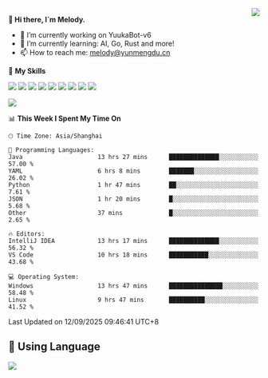 <a href="#">
  <img align="right" src="https://github-readme-stats.vercel.app/api?username=melodyyuuka&count_private=true&show_icons=true" />
</a>

**👋 Hi there, I`m Melody.**

- 🔭 I’m currently working on YuukaBot-v6
- 🌱 I’m currently learning: AI, Go, Rust and more!
- 📫 How to reach me: melody@yunmengdu.cn

🌟 **My Skills** 

![](https://img.shields.io/badge/-Python-3e74a2?style=flat-square&logo=Python&logoColor=fff)
![](https://img.shields.io/badge/-Java-007396?style=flat-square&logo=OpenJDK&logoColor=fff)
![](https://img.shields.io/badge/-Node.js-339933?style=flat-square&logo=Node.js&logoColor=fff)
![](https://img.shields.io/badge/-Git-f05032?style=flat-square&logo=git&logoColor=fff)
![](https://img.shields.io/badge/-PostgreSQL-4169e1?style=flat-square&logo=PostgreSQL&logoColor=fff)
![](https://img.shields.io/badge/-Rust-000000?style=flat-square&logo=rust&logoColor=fff)
![](https://img.shields.io/badge/-VSCode-007acc?style=flat-square&logo=Visual-Studio-Code&logoColor=fff)
![](https://img.shields.io/badge/-FastAPI-009688?style=flat-square&logo=FastAPI&logoColor=fff)
![](https://img.shields.io/badge/-Linux-000000?style=flat-square&logo=Linux&logoColor=fff)


![](https://wakatime.com/badge/user/fa6dc0e2-47c5-4d2d-ae45-69fec6f2122c.svg)

<!--START_SECTION:waka-->
📊 **This Week I Spent My Time On** 

```text
🕑︎ Time Zone: Asia/Shanghai

💬 Programming Languages: 
Java                     13 hrs 27 mins      ██████████████░░░░░░░░░░░   57.00 % 
YAML                     6 hrs 8 mins        ███████░░░░░░░░░░░░░░░░░░   26.02 % 
Python                   1 hr 47 mins        ██░░░░░░░░░░░░░░░░░░░░░░░    7.61 % 
JSON                     1 hr 20 mins        █░░░░░░░░░░░░░░░░░░░░░░░░    5.68 % 
Other                    37 mins             █░░░░░░░░░░░░░░░░░░░░░░░░    2.65 % 

🔥 Editors: 
IntelliJ IDEA            13 hrs 17 mins      ██████████████░░░░░░░░░░░   56.32 % 
VS Code                  10 hrs 18 mins      ███████████░░░░░░░░░░░░░░   43.68 % 

💻 Operating System: 
Windows                  13 hrs 47 mins      ███████████████░░░░░░░░░░   58.48 % 
Linux                    9 hrs 47 mins       ██████████░░░░░░░░░░░░░░░   41.52 % 
```


 Last Updated on 12/09/2025 09:46:41 UTC+8
<!--END_SECTION:waka-->

## 🥰 **Using Language**

![](https://github-readme-stats.vercel.app/api/wakatime?username=MelodyYuyuko&layout=compact&hide_border=true)
